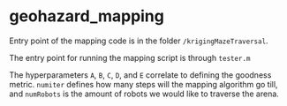 # geohazard_mapping
Entry point of the mapping code is in the folder `/krigingMazeTraversal`. 

The entry point for running the mapping script is through `tester.m`

The hyperparameters `A`, `B`, `C`, `D`, and `E` correlate to defining the goodness metric.
`numiter` defines how many steps will the mapping algorithm go till, and `numRobots` is the amount of robots we would like to traverse the arena.
